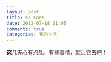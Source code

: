 ```yaml
---
layout: post
title: So Sad!
date: 2012-07-18 21:05
comments: true
categories: 我的生活
---
```

**这**几天心有点乱。有些事情，就让它去吧！
